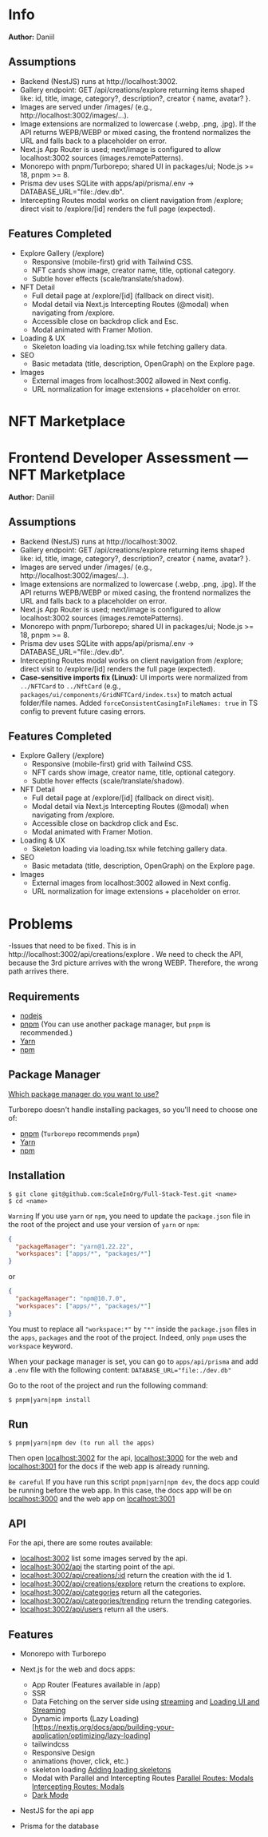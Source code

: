 # Info
**Author:** Daniil

## Assumptions
- Backend (NestJS) runs at http://localhost:3002.
- Gallery endpoint: GET /api/creations/explore returning items shaped like:
  id, title, image, category?, description?, creator { name, avatar? }.
- Images are served under /images/ (e.g., http://localhost:3002/images/…).
- Image extensions are normalized to lowercase (.webp, .png, .jpg). If the API returns WEPB/WEBP or mixed casing, the frontend normalizes the URL and falls back to a placeholder on error.
- Next.js App Router is used; next/image is configured to allow localhost:3002 sources (images.remotePatterns).
- Monorepo with pnpm/Turborepo; shared UI in packages/ui; Node.js >= 18, pnpm >= 8.
- Prisma dev uses SQLite with apps/api/prisma/.env → DATABASE_URL="file:./dev.db".
- Intercepting Routes modal works on client navigation from /explore; direct visit to /explore/[id] renders the full page (expected).

## Features Completed
- Explore Gallery (/explore)
  - Responsive (mobile-first) grid with Tailwind CSS.
  - NFT cards show image, creator name, title, optional category.
  - Subtle hover effects (scale/translate/shadow).
- NFT Detail
  - Full detail page at /explore/[id] (fallback on direct visit).
  - Modal detail via Next.js Intercepting Routes (@modal) when navigating from /explore.
  - Accessible close on backdrop click and Esc.
  - Modal animated with Framer Motion.
- Loading & UX
  - Skeleton loading via loading.tsx while fetching gallery data.
- SEO
  - Basic metadata (title, description, OpenGraph) on the Explore page.
- Images
  - External images from localhost:3002 allowed in Next config.
  - URL normalization for image extensions + placeholder on error.

# NFT Marketplace


# Frontend Developer Assessment — NFT Marketplace

**Author:** Daniil

## Assumptions
- Backend (NestJS) runs at http://localhost:3002.
- Gallery endpoint: GET /api/creations/explore returning items shaped like:
  id, title, image, category?, description?, creator { name, avatar? }.
- Images are served under /images/ (e.g., http://localhost:3002/images/…).
- Image extensions are normalized to lowercase (.webp, .png, .jpg). If the API returns WEPB/WEBP or mixed casing, the frontend normalizes the URL and falls back to a placeholder on error.
- Next.js App Router is used; next/image is configured to allow localhost:3002 sources (images.remotePatterns).
- Monorepo with pnpm/Turborepo; shared UI in packages/ui; Node.js >= 18, pnpm >= 8.
- Prisma dev uses SQLite with apps/api/prisma/.env → DATABASE_URL="file:./dev.db".
- Intercepting Routes modal works on client navigation from /explore; direct visit to /explore/[id] renders the full page (expected).
- **Case-sensitive imports fix (Linux):** UI imports were normalized from `../NFTCard` to `../NftCard` (e.g., `packages/ui/components/GridNFTCard/index.tsx`) to match actual folder/file names. Added `forceConsistentCasingInFileNames: true` in TS config to prevent future casing errors.

## Features Completed
- Explore Gallery (/explore)
  - Responsive (mobile-first) grid with Tailwind CSS.
  - NFT cards show image, creator name, title, optional category.
  - Subtle hover effects (scale/translate/shadow).
- NFT Detail
  - Full detail page at /explore/[id] (fallback on direct visit).
  - Modal detail via Next.js Intercepting Routes (@modal) when navigating from /explore.
  - Accessible close on backdrop click and Esc.
  - Modal animated with Framer Motion.
- Loading & UX
  - Skeleton loading via loading.tsx while fetching gallery data.
- SEO
  - Basic metadata (title, description, OpenGraph) on the Explore page.
- Images
  - External images from localhost:3002 allowed in Next config.
  - URL normalization for image extensions + placeholder on error.

# Problems

-Issues that need to be fixed. This is in http://localhost:3002/api/creations/explore . We need to check the API, because the 3rd picture arrives with the wrong WEBP. Therefore, the wrong path arrives there.


## Requirements

- [nodejs](http://nodejs.org/)
- [pnpm](https://pnpm.io/) (You can use another package manager, but `pnpm` is recommended.)
- [Yarn](https://yarnpkg.com/)
- [npm](https://www.npmjs.com/)

## Package Manager

[Which package manager do you want to use?](https://turbo.build/repo/docs/getting-started/create-new#which-package-manager-do-you-want-to-use)

Turborepo doesn't handle installing packages, so you'll need to choose one of:

- [pnpm](https://pnpm.io/) (`Turborepo` recommends `pnpm`)
- [Yarn](https://yarnpkg.com/)
- [npm](https://www.npmjs.com/)

## Installation

```shell
$ git clone git@github.com:ScaleInOrg/Full-Stack-Test.git <name>
$ cd <name>
```

`Warning` If you use `yarn` or `npm`, you need to update the `package.json` file in the root of the project and use your version of `yarn` or `npm`:

```json
{
  "packageManager": "yarn@1.22.22",
  "workspaces": ["apps/*", "packages/*"]
}
```

or

```json
{
  "packageManager": "npm@10.7.0",
  "workspaces": ["apps/*", "packages/*"]
}
```

You must to replace all `"workspace:*"` by `"*"` inside the `package.json` files in the `apps`, `packages` and the root of the project. Indeed, only `pnpm` uses the `workspace` keyword.

When your package manager is set, you can go to `apps/api/prisma` and add a `.env` file with the following content: `DATABASE_URL="file:./dev.db"`

Go to the root of the project and run the following command:

```shell
$ pnpm|yarn|npm install
```

## Run

```shell
$ pnpm|yarn|npm dev (to run all the apps)
```

Then open [localhost:3002](http://localhost:3002/) for the api, [localhost:3000](http://localhost:3000/) for the web and [localhost:3001](http://localhost:3001/) for the docs if the web app is already running.

`Be careful`
If you have run this script `pnpm|yarn|npm dev`, the docs app could be running before the web app. In this case, the docs app will be on [localhost:3000](http://localhost:3000/) and the web app on [localhost:3001](http://localhost:3001/)

## API

For the api, there are some routes available:

- [localhost:3002](http://localhost:3002/) list some images served by the api.
- [localhost:3002/api](http://localhost:3002/api) the starting point of the api.
- [localhost:3002/api/creations/:id](http://localhost:3002/api/creations/1) return the creation with the id 1.
- [localhost:3002/api/creations/explore](http://localhost:3002/api/creations/explore) return the creations to explore.
- [localhost:3002/api/categories](http://localhost:3002/api/categories) return all the categories.
- [localhost:3002/api/categories/trending](http://localhost:3002/api/categories/trending) return the trending categories.
- [localhost:3002/api/users](http://localhost:3002/api/users) return all the users.

## Features

- Monorepo with Turborepo
- Next.js for the web and docs apps:

  - App Router (Features available in /app)
  - SSR
  - Data Fetching on the server side using [streaming](https://nextjs.org/docs/app/building-your-application/data-fetching/patterns#streaming) and [Loading UI and Streaming](https://nextjs.org/docs/app/building-your-application/routing/loading-ui-and-streaming)
  - Dynamic imports (Lazy Loading)[https://nextjs.org/docs/app/building-your-application/optimizing/lazy-loading]
  - tailwindcss
  - Responsive Design
  - animations (hover, click, etc.)
  - skeleton loading [Adding loading skeletons](https://nextjs.org/learn/dashboard-app/streaming#adding-loading-skeletons)
  - Modal with Parallel and Intercepting Routes [Parallel Routes: Modals](https://nextjs.org/docs/app/building-your-application/routing/parallel-routes#modals) [Intercepting Routes: Modals](https://nextjs.org/docs/app/building-your-application/routing/intercepting-routes#modals)
  - [Dark Mode](https://tailwindcss.com/docs/dark-mode)

- NestJS for the api app
- Prisma for the database
